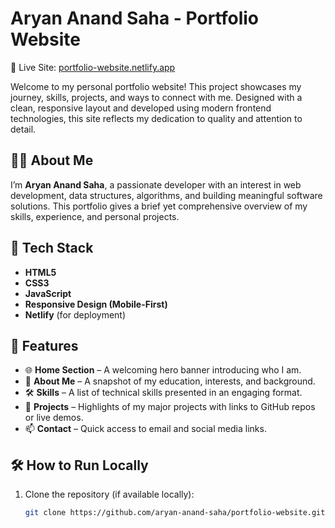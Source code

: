 # Aryan Anand Saha - Portfolio Website

🚀 Live Site: [portfolio-website.netlify.app](https://portfolio-beginer.netlify.app/)

Welcome to my personal portfolio website! This project showcases my journey, skills, projects, and ways to connect with me. Designed with a clean, responsive layout and developed using modern frontend technologies, this site reflects my dedication to quality and attention to detail.

## 👨‍💻 About Me

I’m **Aryan Anand Saha**, a passionate developer with an interest in web development, data structures, algorithms, and building meaningful software solutions. This portfolio gives a brief yet comprehensive overview of my skills, experience, and personal projects.

## 🧰 Tech Stack

- **HTML5**
- **CSS3**
- **JavaScript**
- **Responsive Design (Mobile-First)**
- **Netlify** (for deployment)

## 📂 Features

- 🌐 **Home Section** – A welcoming hero banner introducing who I am.
- 📄 **About Me** – A snapshot of my education, interests, and background.
- 🛠️ **Skills** – A list of technical skills presented in an engaging format.
- 🧩 **Projects** – Highlights of my major projects with links to GitHub repos or live demos.
- 📫 **Contact** – Quick access to email and social media links.




## 🛠️ How to Run Locally

1. Clone the repository (if available locally):
   ```bash
   git clone https://github.com/aryan-anand-saha/portfolio-website.git

